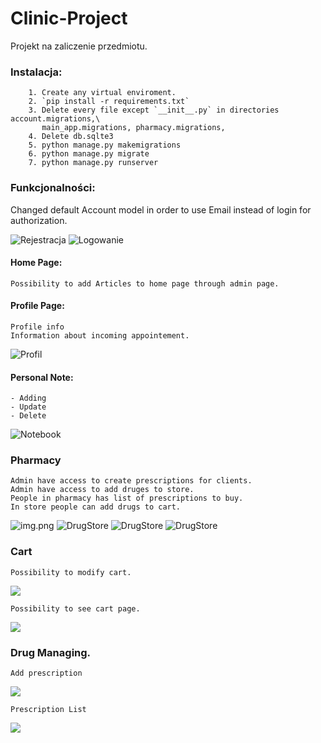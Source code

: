 # Clinic-Project
Projekt na zaliczenie przedmiotu.

### Instalacja:
        1. Create any virtual enviroment.
        2. `pip install -r requirements.txt`
        3. Delete every file except `__init__.py` in directories account.migrations,\
           main_app.migrations, pharmacy.migrations, 
        4. Delete db.sqlte3 
        5. python manage.py makemigrations
        6. python manage.py migrate
        7. python manage.py runserver


### Funkcjonalności:
Changed default Account model in order to use Email instead of login for authorization.
            
![Rejestracja](docs/rejestracja.png)
![Logowanie](docs/logowanie.png)

#### Home Page:
    Possibility to add Articles to home page through admin page.


#### Profile Page:
    Profile info
    Information about incoming appointement.
![Profil](docs/profile.png)

#### Personal Note:
    - Adding
    - Update
    - Delete
![Notebook](docs/notebook.png)
    

### Pharmacy 
    Admin have access to create prescriptions for clients.
    Admin have access to add druges to store.
    People in pharmacy has list of prescriptions to buy. 
    In store people can add drugs to cart.
![img.png](docs/pharmacyhome.png)
![DrugStore](docs/DrugStore.png)
![DrugStore](docs/pharmacyHomeAdmin.png)
![DrugStore](docs/DrugsList.png)


    

### Cart
    Possibility to modify cart.
![](docs/cart.png)

    Possibility to see cart page.
![](docs/cartPage.png)




### Drug Managing.
    Add prescription
![](docs/addPrescription.png)

    Prescription List
![](docs/prescriptionsList.png)
    
        

    
            
    
